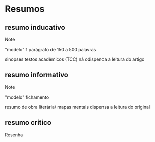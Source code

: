 # Resumos

## resumo inducativo

>[!NOTE]
>"modelo"
>1 parágrafo de 150 a 500 palavras

sinopses
testos acadêmicos (TCC)
nã odispenca a leitura do artigo

## resumo informativo
>[!NOTE] 
>"modelo"
>fichamento

resumo de obra literária/ mapas mentais 
dispensa a leitura do original

## resumo crítico
Resenha
